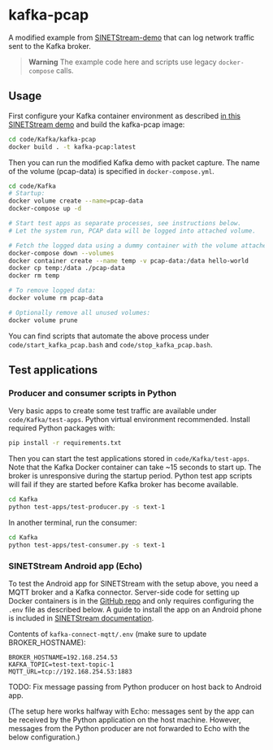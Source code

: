 # kafka-pcap

A modified example from [SINETStream-demo](https://github.com/nii-gakunin-cloud/sinetstream-demo/) that can log network traffic sent to the Kafka broker.

> **Warning**
> The example code here and scripts use legacy ``docker-compose`` calls.

## Usage

First configure your Kafka container environment as described [in this SINETStream demo](https://github.com/nii-gakunin-cloud/sinetstream-demo/blob/main/option/Server/Kafka/README.en.md) and
build the kafka-pcap image:

```bash
cd code/Kafka/kafka-pcap
docker build . -t kafka-pcap:latest
```

Then you can run the modified Kafka demo with packet capture.
The name of the volume (pcap-data) is specified in `docker-compose.yml`.

```bash
cd code/Kafka
# Startup:
docker volume create --name=pcap-data
docker-compose up -d

# Start test apps as separate processes, see instructions below.
# Let the system run, PCAP data will be logged into attached volume.

# Fetch the logged data using a dummy container with the volume attached:
docker-compose down --volumes
docker container create --name temp -v pcap-data:/data hello-world
docker cp temp:/data ./pcap-data
docker rm temp

# To remove logged data:
docker volume rm pcap-data

# Optionally remove all unused volumes:
docker volume prune
```

You can find scripts that automate the above process under ``code/start_kafka_pcap.bash``
and ``code/stop_kafka_pcap.bash``.

## Test applications

### Producer and consumer scripts in Python
Very basic apps to create some test traffic are available under ``code/Kafka/test-apps``.
Python virtual environment recommended. Install required Python packages with:

```bash
pip install -r requirements.txt
```

Then you can start the test applications stored in ``code/Kafka/test-apps``.
Note that the Kafka Docker container can take ~15 seconds to start up.
The broker is unresponsive during the startup period. Python test app scripts will
fail if they are started before Kafka broker has become available.

```bash
cd Kafka
python test-apps/test-producer.py -s text-1
```
In another terminal, run the consumer:
```bash
cd Kafka
python test-apps/test-consumer.py -s text-1
```

### SINETStream Android app (Echo)

To test the Android app for SINETStream with the setup above, you need a MQTT broker and
a Kafka connector. Server-side code for setting up Docker containers is in the
[GitHub repo](https://github.com/nii-gakunin-cloud/sinetstream-demo/tree/main/option/Server/Kafka-MQTT)
and only requires configuring the `.env` file as described below. A guide to install the
app on an Android phone is included in 
[SINETStream documentation](https://www.sinetstream.net/docs/tutorial-android/TUTORIAL-android-step1-overview.en.html).

Contents of `kafka-connect-mqtt/.env` (make sure to update BROKER_HOSTNAME):

```
BROKER_HOSTNAME=192.168.254.53
KAFKA_TOPIC=test-text-topic-1
MQTT_URL=tcp://192.168.254.53:1883
```

TODO: Fix message passing from Python producer on host back to Android app.

(The setup here works halfway with Echo: messages sent by the app can be received by
the Python application on the host machine. However, messages from the Python producer
are not forwarded to Echo with the below configuration.)